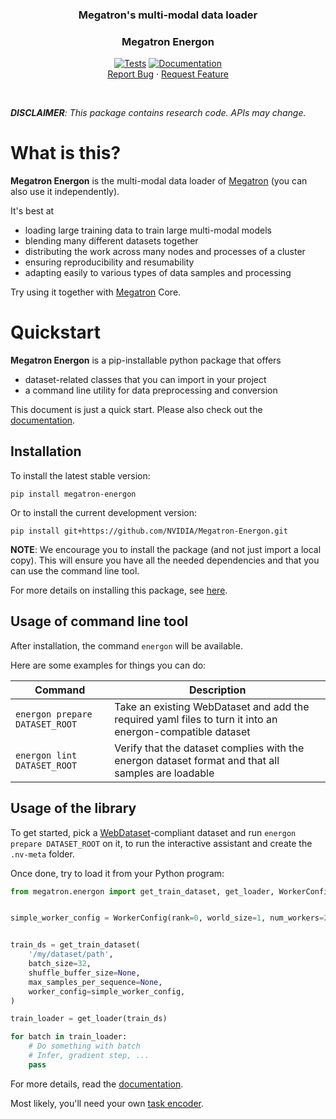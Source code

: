 <a name="top"></a>

<div align="center">
  <h3 align="center">Megatron's multi-modal data loader</h3>
  <h3 align="center">Megatron Energon</h3>
  <p align="center">
    <a href="https://github.com/NVIDIA/Megatron-Energon/actions/workflows/tests.yml"><img src="https://github.com/NVIDIA/Megatron-Energon/actions/workflows/tests.yml/badge.svg" alt="Tests"></a> <a href="https://nvidia.github.io/Megatron-Energon/"><img src="https://github.com/NVIDIA/Megatron-Energon/actions/workflows/documentation.yml/badge.svg" alt="Documentation"></a>
    <br />
    <a href="https://github.com/NVIDIA/Megatron-Energon/issues">Report Bug</a>
    ·
    <a href="https://github.com/NVIDIA/Megatron-Energon/issues">Request Feature</a>
  </p>
</div>

<br />

 _**DISCLAIMER**: This package contains research code. APIs may change._

# What is this?

**Megatron Energon** is the multi-modal data loader of [Megatron](https://github.com/NVIDIA/Megatron-LM) (you can also use it independently).

It's best at

- loading large training data to train large multi-modal models
- blending many different datasets together
- distributing the work across many nodes and processes of a cluster
- ensuring reproducibility and resumability
- adapting easily to various types of data samples and processing

Try using it together with [Megatron](https://github.com/NVIDIA/Megatron-LM) Core.

# Quickstart
**Megatron Energon** is a pip-installable python package that offers
- dataset-related classes that you can import in your project
- a command line utility for data preprocessing and conversion

This document is just a quick start. Please also check out the [documentation](https://nvidia.github.io/Megatron-Energon/).

## Installation

To install the latest stable version:
```shell
pip install megatron-energon
```

Or to install the current development version:
```shell
pip install git+https://github.com/NVIDIA/Megatron-Energon.git
```

**NOTE**: We encourage you to install the package (and not just import a local copy). This will ensure you have all the needed dependencies and that you can use the command line tool.

For more details on installing this package, see [here](https://nvidia.github.io/Megatron-Energon/installation.html).

## Usage of command line tool

After installation, the command `energon` will be available.

Here are some examples for things you can do:

| Command | Description  |
|---|---|
| `energon prepare DATASET_ROOT` | Take an existing WebDataset and add the required yaml files to turn it into an energon-compatible dataset |
| `energon lint DATASET_ROOT` | Verify that the dataset complies with the energon dataset format and that all samples are loadable |


## Usage of the library

To get started, pick a [WebDataset](https://github.com/webdataset/webdataset)-compliant dataset and run `energon prepare DATASET_ROOT` on it, to run the interactive assistant and create the `.nv-meta` folder.

Once done, try to load it from your Python program:

```python
from megatron.energon import get_train_dataset, get_loader, WorkerConfig


simple_worker_config = WorkerConfig(rank=0, world_size=1, num_workers=2)


train_ds = get_train_dataset(
    '/my/dataset/path',
    batch_size=32,
    shuffle_buffer_size=None,
    max_samples_per_sequence=None,
    worker_config=simple_worker_config,
)

train_loader = get_loader(train_ds)

for batch in train_loader:
    # Do something with batch
    # Infer, gradient step, ...
    pass
```

For more details, read the [documentation](https://nvidia.github.io/Megatron-Energon/).

Most likely, you'll need your own [task encoder](https://nvidia.github.io/Megatron-Energon/task_encoders.html).

